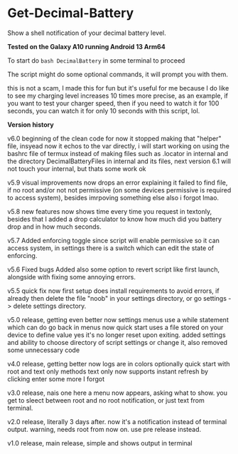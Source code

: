 # Get-Decimal-Battery
Show a shell notification of your decimal battery level.

**Tested on the Galaxy A10 running Android 13 Arm64**

To start
do `bash DecimalBattery` in some terminal to proceed

The script might do some optional commands, it will prompt you with them.

this is not a scam, I made this for fun but it's useful for me
because I do like to see my charging level increases 10 times
more precise, as an example, if you want to test your charger
speed, then if you need to watch it for 100 seconds, you can
watch it for only 10 seconds with this script, lol.

**Version history**

v6.0 beginning of the clean code
for now it stopped making that "helper" file, insyead now it
echos to the var directly, i will start working on using
the bashrc file of termux instead of making files such as
.locator in internal
and the directory DecimalBatteryFiles in internal
and its files, next version 6.1 will not touch your internal, but
thats some work ok

v5.9 visual improvements
now drops an error explaining it failed to find file, if no root
and/or not not permissive (on some devices permissive is required
to access system), besides imrpoving something else also i forgot
lmao.

v5.8 new features
now shows time every time you request in textonly,
besides that I added a drop calculator to know
how much did you battery drop and in how much seconds.

v5.7 Added enforcing toggle
since script will enable permissive so it can access system,
in settings there is a switch which can edit the state of enforcing.

v5.6 Fixed bugs
Added also some option to revert script like first launch,
alongside with fixing some annoying errors.

v5.5 quick fix
now first setup does install requirements to avoid errors,
if already then delete the file "noob" in your settings directory,
or go settings -> delete settings directory.

v5.0 release, getting even better
now settings menus use a while statement which can do go back in menus
now quick start uses a file stored on your device to define value
yes it's no longer reset upon exiting.
added settings and ability to choose directory of script settings
or change it, also removed some unnecessary code

v4.0 release, getting better
now logs are in colors optionally
quick start with root and text only methods
text only now supports instant refresh by clicking enter
some more I forgot

v3.0 release, nais one here
a menu now appears, asking what to show.
you get to sleect between root and no root notification,
or just text from terminal.

v2.0 release, literally 3 days after.
now it's a notification instead of terminal output.
warning, needs root from now on. use pre release instead.

v1.0 release, main release, simple and shows output in terminal
